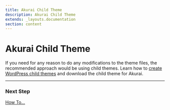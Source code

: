 ```yaml
---
title: Akurai Child Theme
description: Akurai Child Theme
extends: _layouts.documentation
section: content
---
```


# Akurai Child Theme

If you need for any reason to do any modifications to the theme files, the recommended approach would be using child themes. Learn how to [create WordPress child themes](https://dinomatic.com/posts/how-to-create-wordpress-child-themes) and download the child theme for Akurai.

---

### Next Step

[How To...](/docs/akurai/how-to/)
